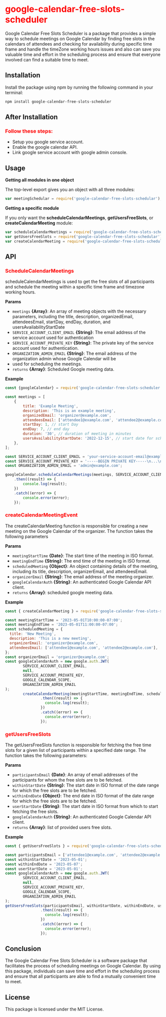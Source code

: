 # <span style="color:red;">google-calendar-free-slots-scheduler</span>

Google Calendar Free Slots Scheduler is a package that provides a simple way to schedule meetings on Google Calendar by
finding free slots in the calendars of attendees and checking for availability during specific time frame and handle the
timeZone working hours issues and also can save you valuable time and effort in the scheduling process and ensure that
everyone involved can find a suitable time to meet.

## Installation

Install the package using npm by running the following command in your terminal:

```bash
npm install google-calendar-free-slots-scheduler
```

## After Installation</span>

### <span style="color:red;">Follow these steps:</span>

- Setup you google service account.
- Enable the google calendar API.
- Link google service account with google admin console.

## Usage

**Getting all modules in one object**

The top-level export gives you an object with all three modules:

```js
var meetingSchedular = require('google-calendar-free-slots-schedular');
```

**Getting a specific module**

If you only want the <b>scheduleCalendarMeetings</b>, <b>getUsersFreeSlots</b>, or <b>createCalendarMeeting</b> module:
```js
var scheduleCalendarMeetings = require('google-calendar-free-slots-schedular').scheduleCalendarMeetings;
var getUsersFreeSlots = require('google-calendar-free-slots-schedular').getUsersFreeSlots;
var createCalendarMeeting = require('google-calendar-free-slots-schedular').createCalendarMeeting;
```

## API

### <span style="color:red;">ScheduleCalendarMeetings</span>

scheduleCalendarMeetings is used to get the free slots of all participants and schedule the meeting within a specific time frame and timezone working hours.

**Params**

* `meetings` **{Array}**: An array of meeting objects with the necessary parameters, including the title, description,
organizedEmail, attendeesEmail, startDay, endDay, duration, and usersAvailabilityStartDate
* `SERVICE_ACCOUNT_CLIENT_EMAIL` **{String}**: The email address of the service account used for authentication
* `SERVICE_ACCOUNT_PRIVATE_KEY` **{String}**: The private key of the service account used for authentication.
* `ORGANIZATION_ADMIN_EMAIL` **{String}**: The email address of the organization admin whose Google Calendar will be
* used for scheduling the meetings.
* `returns` **{Array}**: Scheduled Google meeting data.

**Example**

```js
const {googleCalendar} = require('google-calendar-free-slots-scheduler');

const meetings = [
    {
        title: 'Example Meeting',
        description: 'This is an example meeting',
        organizedEmail: 'organizer@example.com',
        attendeesEmail: ['attendee1@example.com', 'attendee2@example.com'],
        startDay: 1, // start Day
        endDay: 7, // end day
        duration: '30', // duration of meeting in minutes
        usersAvailabilityStartDate: '2022-12-15', // start date for scheduleCalendarMeetings to find the meeting slots between given start and end day 
    },
];

const SERVICE_ACCOUNT_CLIENT_EMAIL = 'your-service-account-email@example.iam.gserviceaccount.com';
const SERVICE_ACCOUNT_PRIVATE_KEY = '-----BEGIN PRIVATE KEY-----\n...\n-----END PRIVATE KEY-----\n';
const ORGANIZATION_ADMIN_EMAIL = 'admin@example.com';

googleCalendar.scheduleCalendarMeetings(meetings, SERVICE_ACCOUNT_CLIENT_EMAIL, SERVICE_ACCOUNT_PRIVATE_KEY, ORGANIZATION_ADMIN_EMAIL)
    .then((result) => {
        console.log(result);
    })
    .catch((error) => {
        console.error(error);
    });
```

### <span style="color:red;">createCalendarMeetingEvent</span>

The createCalendarMeeting function is responsible for creating a new meeting on the Google Calendar of the organizer. The function takes the following parameters

**Params**

* `meetingStartTime` **{Date}**:  The start time of the meeting in ISO format.
* `meetingEndTime` **{String}**: The end time of the meeting in ISO format.
* `scheduledMeeting` **{Object}**: An object containing details of the meeting, including its title, description, organizerEmail, and attendeesEmail.
* `organizerEmail` **{String}**: The email address of the meeting organizer.
* `googleCalendarAuth` **{String}**: An authenticated Google Calendar API client.
* `returns` **{Array}**: scheduled google meeting data.

**Example**

```js
const { createCalendarMeeting } = require('google-calendar-free-slots-scheduler');

const meetingStartTime = '2023-05-01T10:00:00-07:00';
const meetingEndTime = '2023-05-01T11:00:00-07:00';
const scheduledMeeting = {
  title: 'New Meeting',
  description: 'This is a new meeting',
  organizerEmail: 'organizer@example.com',
  attendeesEmail: ['attendee1@example.com', 'attendee2@example.com'],
};
const organizerEmail = 'organizer@example.com';
const googleCalendarAuth = new google.auth.JWT(
        SERVICE_ACCOUNT_CLIENT_EMAIL,
        null,
        SERVICE_ACCOUNT_PRIVATE_KEY,
        GOOGLE_CALENDAR_SCOPE,
        ORGANIZATION_ADMIN_EMAIL
);        
        createCalendarMeeting(meetingStartTime, meetingEndTime, scheduledMeeting, organizerEmail, googleCalendarAuth)
                .then((result) => {
                  console.log(result);
                })
                .catch((error) => {
                  console.error(error);
                });
```

### <span style="color:red;">getUsersFreeSlots</span>

The getUsersFreeSlots function is responsible for fetching the free time slots for a given list of participants within a specified date range. The function takes the following parameters:

**Params**

* `participantsEmail` **{Date}**:  An array of email addresses of the participants for whom the free slots are to be fetched.
* `withinStartDate` **{String}**:  The start date in ISO format of the date range for which the free slots are to be fetched.
* `withinEndDate` **{Object}**: The end date in ISO format of the date range for which the free slots are to be fetched.
* `userStartDate` **{String}**: The start date in ISO format from which to start fetching the free slots.
* `googleCalendarAuth` **{String}**: An authenticated Google Calendar API client.
* `returns` **{Array}**: list of provided users free slots.

**Example**

```js
const { getUsersFreeSlots } = require('google-calendar-free-slots-scheduler');

const participantsEmail = ['attendee1@example.com', 'attendee2@example.com'];
const withinStartDate = '2023-05-01';
const withinEndDate = '2023-05-07';
const userStartDate = '2023-05-01';
const googleCalendarAuth = new google.auth.JWT(
        SERVICE_ACCOUNT_CLIENT_EMAIL,
        null,
        SERVICE_ACCOUNT_PRIVATE_KEY,
        GOOGLE_CALENDAR_SCOPE,
        ORGANIZATION_ADMIN_EMAIL
);
getUsersFreeSlots(participantsEmail, withinStartDate, withinEndDate, userStartDate, googleCalendarAuth)
                .then((result) => {
                  console.log(result);
                })
                .catch((error) => {
                  console.error(error);
                });

```
## Conclusion

The Google Calendar Free Slots Scheduler is a software package that facilitates the process of scheduling meetings on Google Calendar. By using this package, individuals can save time and effort in the scheduling process and ensure that all participants are able to find a mutually convenient time to meet.
## License

This package is licensed under the MIT License.
